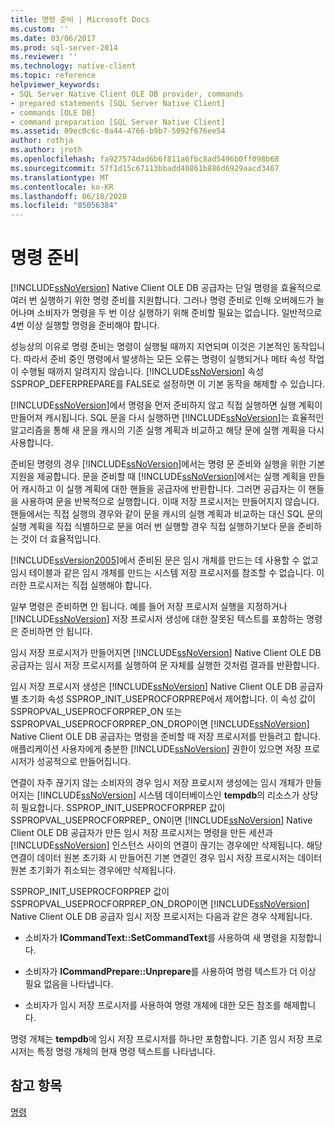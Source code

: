 ```yaml
---
title: 명령 준비 | Microsoft Docs
ms.custom: ''
ms.date: 03/06/2017
ms.prod: sql-server-2014
ms.reviewer: ''
ms.technology: native-client
ms.topic: reference
helpviewer_keywords:
- SQL Server Native Client OLE DB provider, commands
- prepared statements [SQL Server Native Client]
- commands [OLE DB]
- command preparation [SQL Server Native Client]
ms.assetid: 09ec0c6c-0a44-4766-b9b7-5092f676ee54
author: rothja
ms.author: jroth
ms.openlocfilehash: fa927574dad6b6f811a6fbc8ad5496b0ff098b68
ms.sourcegitcommit: 57f1d15c67113bbadd40861b886d6929aacd3467
ms.translationtype: MT
ms.contentlocale: ko-KR
ms.lasthandoff: 06/18/2020
ms.locfileid: "85056384"
---
```

# <a name="preparing-commands"></a>명령 준비
  [!INCLUDE[ssNoVersion](../../includes/ssnoversion-md.md)] Native Client OLE DB 공급자는 단일 명령을 효율적으로 여러 번 실행하기 위한 명령 준비를 지원합니다. 그러나 명령 준비로 인해 오버헤드가 늘어나며 소비자가 명령을 두 번 이상 실행하기 위해 준비할 필요는 없습니다. 일반적으로 4번 이상 실행할 명령을 준비해야 합니다.  
  
 성능상의 이유로 명령 준비는 명령이 실행될 때까지 지연되며 이것은 기본적인 동작입니다. 따라서 준비 중인 명령에서 발생하는 모든 오류는 명령이 실행되거나 메타 속성 작업이 수행될 때까지 알려지지 않습니다. [!INCLUDE[ssNoVersion](../../includes/ssnoversion-md.md)] 속성 SSPROP_DEFERPREPARE를 FALSE로 설정하면 이 기본 동작을 해제할 수 있습니다.  
  
 [!INCLUDE[ssNoVersion](../../includes/ssnoversion-md.md)]에서 명령을 먼저 준비하지 않고 직접 실행하면 실행 계획이 만들어져 캐시됩니다. SQL 문을 다시 실행하면 [!INCLUDE[ssNoVersion](../../includes/ssnoversion-md.md)]는 효율적인 알고리즘을 통해 새 문을 캐시의 기존 실행 계획과 비교하고 해당 문에 실행 계획을 다시 사용합니다.  
  
 준비된 명령의 경우 [!INCLUDE[ssNoVersion](../../includes/ssnoversion-md.md)]에서는 명령 문 준비와 실행을 위한 기본 지원을 제공합니다. 문을 준비할 때 [!INCLUDE[ssNoVersion](../../includes/ssnoversion-md.md)]에서는 실행 계획을 만들어 캐시하고 이 실행 계획에 대한 핸들을 공급자에 반환합니다. 그러면 공급자는 이 핸들을 사용하여 문을 반복적으로 실행합니다. 이때 저장 프로시저는 만들어지지 않습니다. 핸들에서는 직접 실행의 경우와 같이 문을 캐시의 실행 계획과 비교하는 대신 SQL 문의 실행 계획을 직접 식별하므로 문을 여러 번 실행할 경우 직접 실행하기보다 문을 준비하는 것이 더 효율적입니다.  
  
 [!INCLUDE[ssVersion2005](../../includes/ssversion2005-md.md)]에서 준비된 문은 임시 개체를 만드는 데 사용할 수 없고 임시 테이블과 같은 임시 개체를 만드는 시스템 저장 프로시저를 참조할 수 없습니다. 이러한 프로시저는 직접 실행해야 합니다.  
  
 일부 명령은 준비하면 안 됩니다. 예를 들어 저장 프로시저 실행을 지정하거나 [!INCLUDE[ssNoVersion](../../includes/ssnoversion-md.md)] 저장 프로시저 생성에 대한 잘못된 텍스트를 포함하는 명령은 준비하면 안 됩니다.  
  
 임시 저장 프로시저가 만들어지면 [!INCLUDE[ssNoVersion](../../includes/ssnoversion-md.md)] Native Client OLE DB 공급자는 임시 저장 프로시저를 실행하여 문 자체를 실행한 것처럼 결과를 반환합니다.  
  
 임시 저장 프로시저 생성은 [!INCLUDE[ssNoVersion](../../includes/ssnoversion-md.md)] Native Client OLE DB 공급자별 초기화 속성 SSPROP_INIT_USEPROCFORPREP에서 제어합니다. 이 속성 값이 SSPROPVAL_USEPROCFORPREP_ON 또는 SSPROPVAL_USEPROCFORPREP_ON_DROP이면 [!INCLUDE[ssNoVersion](../../includes/ssnoversion-md.md)] Native Client OLE DB 공급자는 명령을 준비할 때 저장 프로시저를 만들려고 합니다. 애플리케이션 사용자에게 충분한 [!INCLUDE[ssNoVersion](../../includes/ssnoversion-md.md)] 권한이 있으면 저장 프로시저가 성공적으로 만들어집니다.  
  
 연결이 자주 끊기지 않는 소비자의 경우 임시 저장 프로시저 생성에는 임시 개체가 만들어지는 [!INCLUDE[ssNoVersion](../../includes/ssnoversion-md.md)] 시스템 데이터베이스인 **tempdb**의 리소스가 상당히 필요합니다. SSPROP_INIT_USEPROCFORPREP 값이 SSPROPVAL_USEPROCFORPREP_ ON이면 [!INCLUDE[ssNoVersion](../../includes/ssnoversion-md.md)] Native Client OLE DB 공급자가 만든 임시 저장 프로시저는 명령을 만든 세션과 [!INCLUDE[ssNoVersion](../../includes/ssnoversion-md.md)] 인스턴스 사이의 연결이 끊기는 경우에만 삭제됩니다. 해당 연결이 데이터 원본 초기화 시 만들어진 기본 연결인 경우 임시 저장 프로시저는 데이터 원본 초기화가 취소되는 경우에만 삭제됩니다.  
  
 SSPROP_INIT_USEPROCFORPREP 값이 SSPROPVAL_USEPROCFORPREP_ON_DROP이면 [!INCLUDE[ssNoVersion](../../includes/ssnoversion-md.md)] Native Client OLE DB 공급자 임시 저장 프로시저는 다음과 같은 경우 삭제됩니다.  
  
-   소비자가 **ICommandText::SetCommandText**를 사용하여 새 명령을 지정합니다.  
  
-   소비자가 **ICommandPrepare::Unprepare**를 사용하여 명령 텍스트가 더 이상 필요 없음을 나타냅니다.  
  
-   소비자가 임시 저장 프로시저를 사용하여 명령 개체에 대한 모든 참조를 해제합니다.  
  
 명령 개체는 **tempdb**에 임시 저장 프로시저를 하나만 포함합니다. 기존 임시 저장 프로시저는 특정 명령 개체의 현재 명령 텍스트를 나타냅니다.  
  
## <a name="see-also"></a>참고 항목  
 [명령](commands.md)  
  
  
